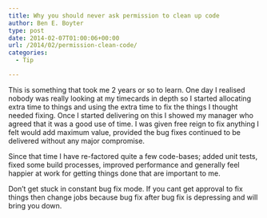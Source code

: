 ```yaml
---
title: Why you should never ask permission to clean up code
author: Ben E. Boyter
type: post
date: 2014-02-07T01:00:06+00:00
url: /2014/02/permission-clean-code/
categories:
  - Tip

---
```

This is something that took me 2 years or so to learn. One day I realised nobody was really looking at my timecards in depth so I started allocating extra time to things and using the extra time to fix the things I thought needed fixing. Once I started delivering on this I showed my manager who agreed that it was a good use of time. I was given free reign to fix anything I felt would add maximum value, provided the bug fixes continued to be delivered without any major compromise.

Since that time I have re-factored quite a few code-bases; added unit tests, fixed some build processes, improved performance and generally feel happier at work for getting things done that are important to me.

Don&#8217;t get stuck in constant bug fix mode. If you cant get approval to fix things then change jobs because bug fix after bug fix is depressing and will bring you down.